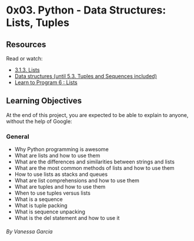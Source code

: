 # 0x03. Python - Data Structures: Lists, Tuples

## Resources
Read or watch:

- [3.1.3. Lists](https://docs.python.org/3.4/tutorial/introduction.html#lists)
- [Data structures (until 5.3. Tuples and Sequences included)](https://docs.python.org/3.4/tutorial/datastructures.html)
- [Learn to Program 6 : Lists](https://www.youtube.com/watch?v=A1HUzrvS-Pw)

## Learning Objectives
At the end of this project, you are expected to be able to explain to anyone, without the help of Google:

### General
- Why Python programming is awesome
- What are lists and how to use them
- What are the differences and similarities between strings and lists
- What are the most common methods of lists and how to use them
- How to use lists as stacks and queues
- What are list comprehensions and how to use them
- What are tuples and how to use them
- When to use tuples versus lists
- What is a sequence
- What is tuple packing
- What is sequence unpacking
- What is the del statement and how to use it

###### By Vanessa Garcia
